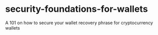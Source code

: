# security-foundations-for-wallets
A 101 on how to secure your wallet recovery phrase for cryptocurrency wallets
